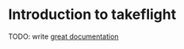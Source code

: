 # Introduction to takeflight

TODO: write [great documentation](http://jacobian.org/writing/great-documentation/what-to-write/)
